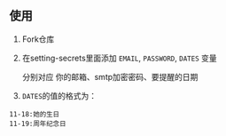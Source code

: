 ## 使用

1. Fork仓库

2. 在setting-secrets里面添加 `EMAIL`, `PASSWORD`, `DATES` 变量   

   分别对应 你的邮箱、smtp加密密码、要提醒的日期

3. `DATES`的值的格式为：

```
11-18:她的生日
11-19:周年纪念日
```